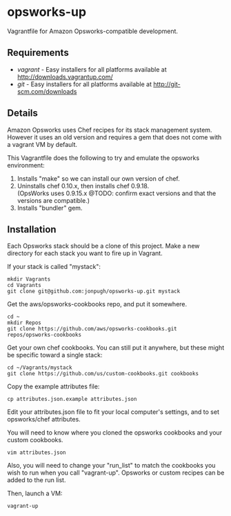 opsworks-up
===========

Vagrantfile for Amazon Opsworks-compatible development.

Requirements
------------

- *vagrant* - Easy installers for all platforms available at http://downloads.vagrantup.com/
- *git* - Easy installers for all platforms available at http://git-scm.com/downloads

Details
-------

Amazon Opsworks uses Chef recipes for its stack management system.  However it uses an old
version and requires a gem that does not come with a vagrant VM by default.

This Vagrantfile does the following to try and emulate the opsworks environment:

1. Installs "make" so we can install our own version of chef.
2. Uninstalls chef 0.10.x, then installs chef 0.9.18.  
(OpsWorks uses 0.9.15.x @TODO: confirm exact versions and that the versions are compatible.)
3. Installs "bundler" gem.


Installation
------------

Each Opsworks stack should be a clone of this project.  Make a new directory 
for each stack you want to fire up in Vagrant.

If your stack is called "mystack":

    mkdir Vagrants
    cd Vagrants
    git clone git@github.com:jonpugh/opsworks-up.git mystack
    
Get the aws/opsworks-cookbooks repo, and put it somewhere.

    cd ~
    mkdir Repos
    git clone https://github.com/aws/opsworks-cookbooks.git repos/opsworks-cookbooks
    
Get your own chef cookbooks.  You can still put it anywhere, but these might be
specific toward a single stack:

    cd ~/Vagrants/mystack
    git clone https://github.com/us/custom-cookbooks.git cookbooks
    
Copy the example attributes file:

    cp attributes.json.example attributes.json
    
Edit your attributes.json file to fit your local computer's settings, and to set 
opsworks/chef attributes.

You will need to know where you cloned the opsworks cookbooks and your custom cookbooks.

    vim attributes.json

Also, you will need to change your "run_list" to match the cookbooks you wish to run when 
you call "vagrant-up".  Opsworks or custom recipes can be added to the run list.
    
Then, launch a VM:

    vagrant-up


    
